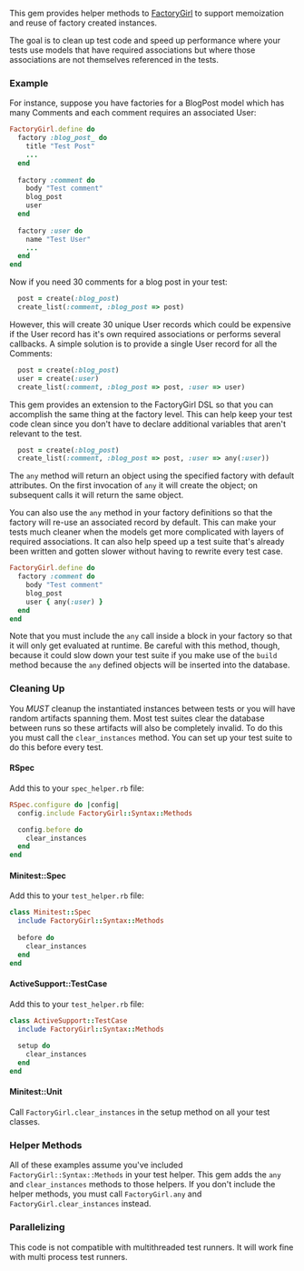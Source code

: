 This gem provides helper methods to [FactoryGirl](https://github.com/thoughtbot/factory_girl) to support memoization and reuse of factory created instances.

The goal is to clean up test code and speed up performance where your tests use models that have required associations but where those associations are not themselves referenced in the tests.

### Example

For instance, suppose you have factories for a BlogPost model which has many Comments and each comment requires an associated User:

```ruby
FactoryGirl.define do
  factory :blog_post_ do
    title "Test Post"
    ...
  end
  
  factory :comment do
    body "Test comment"
    blog_post
    user
  end
  
  factory :user do
    name "Test User"
    ...
  end
end
```

Now if you need 30 comments for a blog post in your test:

```ruby
  post = create(:blog_post)
  create_list(:comment, :blog_post => post)
```

However, this will create 30 unique User records which could be expensive if the User record has it's own required associations or performs several callbacks. A simple solution is to provide a single User record for all the Comments:

```ruby
  post = create(:blog_post)
  user = create(:user)
  create_list(:comment, :blog_post => post, :user => user)
```

This gem provides an extension to the FactoryGirl DSL so that you can accomplish the same thing at the factory level. This can help keep your test code clean since you don't have to declare additional variables that aren't relevant to the test.

```ruby
  post = create(:blog_post)
  create_list(:comment, :blog_post => post, :user => any(:user))
```

The `any` method will return an object using the specified factory with default attributes. On the first invocation of `any` it will create the object; on subsequent calls it will return the same object.

You can also use the `any` method in your factory definitions so that the factory will re-use an associated record by default. This can make your tests much cleaner when the models get more complicated with layers of required associations. It can also help speed up a test suite that's already been written and gotten slower without having to rewrite every test case.

```ruby
FactoryGirl.define do
  factory :comment do
    body "Test comment"
    blog_post
    user { any(:user) }
  end
end
```

Note that you must include the `any` call inside a block in your factory so that it will only get evaluated at runtime. Be careful with this method, though, because it could slow down your test suite if you make use of the `build` method because the `any` defined objects will be inserted into the database.

### Cleaning Up

You *MUST* cleanup the instantiated instances between tests or you will have random artifacts spanning them. Most test suites clear the database between runs so these artifacts will also be completely invalid. To do this you must call the `clear_instances` method. You can set up your test suite to do this before every test.

#### RSpec

Add this to your `spec_helper.rb` file:

```ruby
RSpec.configure do |config|
  config.include FactoryGirl::Syntax::Methods

  config.before do
    clear_instances
  end
end
```

#### Minitest::Spec

Add this to your `test_helper.rb` file:

```ruby
class Minitest::Spec
  include FactoryGirl::Syntax::Methods
  
  before do
    clear_instances
  end
end
```

#### ActiveSupport::TestCase

Add this to your `test_helper.rb` file:

```ruby
class ActiveSupport::TestCase
  include FactoryGirl::Syntax::Methods
  
  setup do
    clear_instances
  end
end
```

#### Minitest::Unit

Call `FactoryGirl.clear_instances` in the setup method on all your test classes.

### Helper Methods

All of these examples assume you've included `FactoryGirl::Syntax::Methods` in your test helper. This gem adds the `any` and `clear_instances` methods to those helpers. If you don't include the helper methods, you must call `FactoryGirl.any` and `FactoryGirl.clear_instances` instead.

### Parallelizing

This code is not compatible with multithreaded test runners. It will work fine with multi process test runners.
